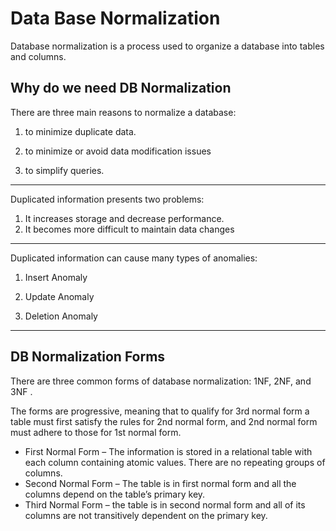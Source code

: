# Data Base Normalization

Database normalization is a process used to organize a database into tables and columns.

## Why do we need DB Normalization

There are three main reasons to normalize a database:

1. to minimize duplicate data.

2. to minimize or avoid data modification issues

3. to simplify queries.

***
Duplicated information presents two problems:

1. It increases storage and decrease performance.
2. It becomes more difficult to maintain data changes

***

Duplicated information can cause many types of anomalies:

1. Insert Anomaly

2. Update Anomaly

3. Deletion Anomaly

***

## DB Normalization Forms

There are three common forms of database normalization: 1NF, 2NF, and 3NF .

The forms are progressive, meaning that to qualify for 3rd normal form a table must first satisfy the rules for 2nd normal form, and 2nd normal form must adhere to those for 1st normal form.

* First Normal Form – The information is stored in a relational table with each column containing atomic values. There are no repeating groups of columns.
* Second Normal Form – The table is in first normal form and all the columns depend on the table’s primary key.
* Third Normal Form – the table is in second normal form and all of its columns are not transitively dependent on the primary key.
